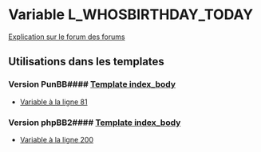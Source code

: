 # Variable L_WHOSBIRTHDAY_TODAY
[Explication sur le forum des forums](http://forum.forumactif.com/t294113-listing-des-variables#L_WHOSBIRTHDAY_TODAY)
## Utilisations dans les templates
### Version PunBB#### [Template index_body](punbb/index_body.md)
* [Variable à la ligne 81](../punbb/index_body.tpl#L81)
### Version phpBB2#### [Template index_body](subsilver/index_body.md)
* [Variable à la ligne 200](../subsilver/index_body.tpl#L200)